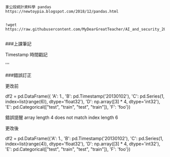 #
```
拿公投統計資料學 pandas
https://newtoypia.blogspot.com/2018/12/pandas.html
```

```

!wget https://raw.githubusercontent.com/MyDearGreatTeacher/AI_and_security_2020/master/referendum2.csv


```
###上課筆記


Timestamp 時間戳記  

'''

###錯誤訂正

更改前


df2 = pd.DataFrame({    'A': 1.,
                        'B': pd.Timestamp('20130102'),
                        'C': pd.Series(1, index=list(range(6)), dtype='float32'),
                        'D': np.array([3] * 4, dtype='int32'),
                        'E': pd.Categorical(["test", "train", "test", "train"]),
                        'F': 'foo'})



錯誤提醒   array length 4 does not match index length 6 


更改後

df2 = pd.DataFrame({'A': 1.,
                        'B': pd.Timestamp('20130102'),
                        'C': pd.Series(1, index=list(range(4)), dtype='float32'),
                        'D': np.array([3] * 4, dtype='int32'),
                        'E': pd.Categorical(["test", "train", "test", "train"]),
                        'F': 'foo'})

